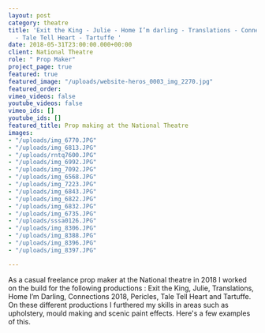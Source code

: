```yaml
---
layout: post
category: theatre
title: 'Exit the King - Julie - Home I’m darling - Translations - Connections - Pericles
  - Tale Tell Heart - Tartuffe '
date: 2018-05-31T23:00:00.000+00:00
client: National Theatre
role: " Prop Maker"
project_page: true
featured: true
featured_image: "/uploads/website-heros_0003_img_2270.jpg"
featured_order: 
vimeo_videos: false
youtube_videos: false
vimeo_ids: []
youtube_ids: []
featured_title: Prop making at the National Theatre
images:
- "/uploads/img_6770.JPG"
- "/uploads/img_6813.JPG"
- "/uploads/rntq7600.JPG"
- "/uploads/img_6992.JPG"
- "/uploads/img_7092.JPG"
- "/uploads/img_6568.JPG"
- "/uploads/img_7223.JPG"
- "/uploads/img_6843.JPG"
- "/uploads/img_6822.JPG"
- "/uploads/img_6832.JPG"
- "/uploads/img_6735.JPG"
- "/uploads/sssa0126.JPG"
- "/uploads/img_8306.JPG"
- "/uploads/img_8388.JPG"
- "/uploads/img_8396.JPG"
- "/uploads/img_8397.JPG"

---
```

As a casual freelance prop maker at the National theatre in 2018 I worked on the build for the following productions : Exit the King, Julie, Translations, Home I’m Darling, Connections 2018, Pericles, Tale Tell Heart and Tartuffe. On these different productions I furthered my skills in areas such as upholstery, mould making and scenic paint effects. Here's a few examples of this.